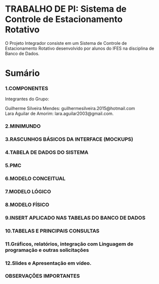 # TRABALHO DE PI: Sistema de Controle de Estacionamento Rotativo
O Projeto Integrador consiste em um Sistema de Controle de Estacionamento Rotativo desenvolvido por alunos do IFES na disciplina de Banco de Dados.

# Sumário
<h3>1.COMPONENTES</h3>
  <p>Integrantes do Grupo:<div>Guilherme Silveira Mendes: guilhermesilveira.2015@hotmail.com<br>Lara Aguilar de Amorim: lara.aguilar2003@gmail.com.<p>
  
<h3>2.MINIMUNDO</h3>

<h3>3.RASCUNHOS BÁSICOS DA INTERFACE (MOCKUPS)</h3>
  
<h3>4.TABELA DE DADOS DO SISTEMA</h3>
 
<h3>5.PMC</h3>

<h3>6.MODELO CONCEITUAL</h3>

<h3>7.MODELO LÓGICO</h3>

<h3>8.MODELO FÍSICO</h3>

<h3>9.INSERT APLICADO NAS TABELAS DO BANCO DE DADOS</h3>

<h3>10.TABELAS E PRINCIPAIS CONSULTAS</h3>

<h3>11.Gráficos, relatórios, integração com Linguagem de programação e outras solicitações</h3>

<h3>12.Slides e Apresentação em vídeo.</h3>

<h3>OBSERVAÇÕES IMPORTANTES</h3>
  

